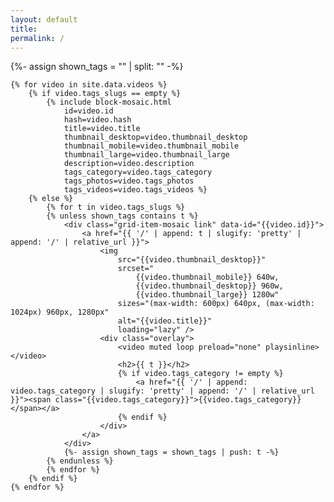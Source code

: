 ```yaml
---
layout: default
title:
permalink: /
---
```


<div class="grid">
    {%- assign shown_tags = "" | split: "" -%}

    {% for video in site.data.videos %}
        {% if video.tags_slugs == empty %}
            {% include block-mosaic.html
                id=video.id
                hash=video.hash
                title=video.title
                thumbnail_desktop=video.thumbnail_desktop
                thumbnail_mobile=video.thumbnail_mobile
                thumbnail_large=video.thumbnail_large
                description=video.description
                tags_category=video.tags_category
                tags_photos=video.tags_photos
                tags_videos=video.tags_videos %}
        {% else %}
            {% for t in video.tags_slugs %}
            {% unless shown_tags contains t %}
                <div class="grid-item-mosaic link" data-id="{{video.id}}">
                    <a href="{{ '/' | append: t | slugify: 'pretty' | append: '/' | relative_url }}">
                        <img
                            src="{{video.thumbnail_desktop}}"
                            srcset="
                                {{video.thumbnail_mobile}} 640w,
                                {{video.thumbnail_desktop}} 960w,
                                {{video.thumbnail_large}} 1280w"
                            sizes="(max-width: 600px) 640px, (max-width: 1024px) 960px, 1280px"
                            alt="{{video.title}}"
                            loading="lazy" />
                        <div class="overlay">
                            <video muted loop preload="none" playsinline></video>
                            <h2>{{ t }}</h2>
                            {% if video.tags_category != empty %}
                                <a href="{{ '/' | append: video.tags_category | slugify: 'pretty' | append: '/' | relative_url }}"><span class="{{video.tags_category}}">{{video.tags_category}}</span></a>
                            {% endif %}
                        </div>
                    </a>
                </div>
                {%- assign shown_tags = shown_tags | push: t -%}
            {% endunless %}
            {% endfor %}
        {% endif %}
    {% endfor %}
</div>
